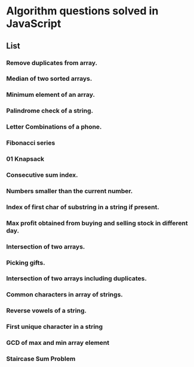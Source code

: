 # Algorithm questions solved in JavaScript

## List

### Remove duplicates from array.

### Median of two sorted arrays.

### Minimum element of an array.

### Palindrome check of a string.

### Letter Combinations of a phone.

### Fibonacci series

### 01 Knapsack

### Consecutive sum index.

### Numbers smaller than the current number.

### Index of first char of substring in a string if present.

### Max profit obtained from buying and selling stock in different day.

### Intersection of two arrays.

### Picking gifts.

### Intersection of two arrays including duplicates.

### Common characters in array of strings.

### Reverse vowels of a string.

### First unique character in a string

### GCD of max and min array element

### Staircase Sum Problem
